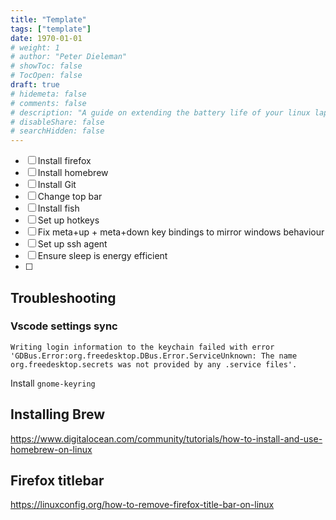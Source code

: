 ```yaml
---
title: "Template"
tags: ["template"]
date: 1970-01-01
# weight: 1
# author: "Peter Dieleman"
# showToc: false
# TocOpen: false
draft: true
# hidemeta: false
# comments: false
# description: "A guide on extending the battery life of your linux laptop"
# disableShare: false
# searchHidden: false
---
```


- [ ] Install firefox
- [ ] Install homebrew
- [ ] Install Git
- [ ] Change top bar
- [ ] Install fish
- [ ] Set up hotkeys
- [ ] Fix meta+up + meta+down key bindings to mirror windows behaviour
- [ ] Set up ssh agent
- [ ] Ensure sleep is energy efficient
- [ ]

## Troubleshooting

### Vscode settings sync

`Writing login information to the keychain failed with error 'GDBus.Error:org.freedesktop.DBus.Error.ServiceUnknown: The name org.freedesktop.secrets was not provided by any .service files'.`

Install `gnome-keyring`

## Installing Brew

<https://www.digitalocean.com/community/tutorials/how-to-install-and-use-homebrew-on-linux>

## Firefox titlebar

<https://linuxconfig.org/how-to-remove-firefox-title-bar-on-linux>
